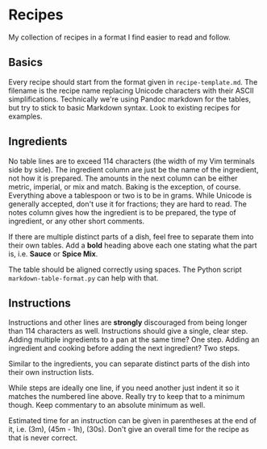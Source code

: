 Recipes
=======

My collection of recipes in a format I find easier to read and follow.

Basics
------

Every recipe should start from the format given in `recipe-template.md`.
The filename is the recipe name replacing Unicode characters with their ASCII simplifications.
Technically we're using Pandoc markdown for the tables, but try to stick to basic Markdown syntax.
Look to existing recipes for examples.

Ingredients
-----------

No table lines are to exceed 114 characters (the width of my Vim terminals side by side).
The ingredient column are just be the name of the ingredient, not how it is prepared.
The amounts in the next column can be either metric, imperial, or mix and match.
Baking is the exception, of course. Everything above a tablespoon or two is to be in grams.
While Unicode is generally accepted, don't use it for fractions; they are hard to read.
The notes column gives how the ingredient is to be prepared, the type of ingredient, or any other short comments.

If there are multiple distinct parts of a dish, feel free to separate them into their own tables.
Add a **bold** heading above each one stating what the part is, i.e. **Sauce** or **Spice Mix**.

The table should be aligned correctly using spaces.
The Python script `markdown-table-format.py` can help with that.

Instructions
------------

Instructions and other lines are **strongly** discouraged from being longer than 114 characters as well.
Instructions should give a single, clear step.
Adding multiple ingredients to a pan at the same time? One step.
Adding an ingredient and cooking before adding the next ingredient? Two steps.

Similar to the ingredients, you can separate distinct parts of the dish into their own instruction lists.

While steps are ideally one line, if you need another just indent it so it matches the numbered line above.
Really try to keep that to a minimum though.
Keep commentary to an absolute minimum as well.

Estimated time for an instruction can be given in parentheses at the end of it, i.e. (3m), (45m - 1h), (30s).
Don't give an overall time for the recipe as that is never correct.
